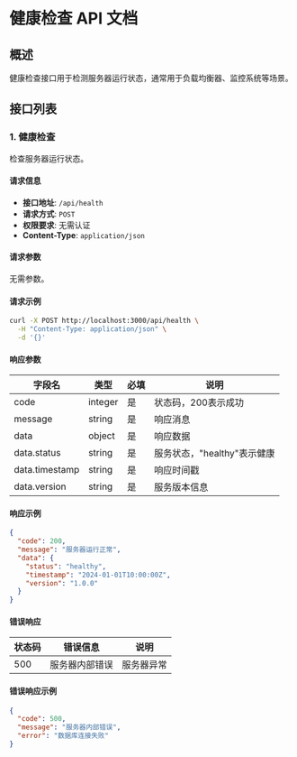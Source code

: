# 健康检查 API 文档

## 概述

健康检查接口用于检测服务器运行状态，通常用于负载均衡器、监控系统等场景。

## 接口列表

### 1. 健康检查

检查服务器运行状态。

#### 请求信息

- **接口地址**: `/api/health`
- **请求方式**: `POST`
- **权限要求**: 无需认证
- **Content-Type**: `application/json`

#### 请求参数

无需参数。

#### 请求示例

```bash
curl -X POST http://localhost:3000/api/health \
  -H "Content-Type: application/json" \
  -d '{}'
```

#### 响应参数

| 字段名 | 类型 | 必填 | 说明 |
|--------|------|------|------|
| code | integer | 是 | 状态码，200表示成功 |
| message | string | 是 | 响应消息 |
| data | object | 是 | 响应数据 |
| data.status | string | 是 | 服务状态，"healthy"表示健康 |
| data.timestamp | string | 是 | 响应时间戳 |
| data.version | string | 是 | 服务版本信息 |

#### 响应示例

```json
{
  "code": 200,
  "message": "服务器运行正常",
  "data": {
    "status": "healthy",
    "timestamp": "2024-01-01T10:00:00Z",
    "version": "1.0.0"
  }
}
```

#### 错误响应

| 状态码 | 错误信息 | 说明 |
|--------|----------|------|
| 500 | 服务器内部错误 | 服务器异常 |

#### 错误响应示例

```json
{
  "code": 500,
  "message": "服务器内部错误",
  "error": "数据库连接失败"
}
```